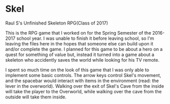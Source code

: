 # Skel
Raul S's Unfinished Skeleton RPG(Class of 2017)

This is the RPG game that I worked on for the Spring Semester of the 2016-2017 school year. I was unable to finish it before leaving school, so I'm leaving the files here in the hopes that someone else can build upon it and/or complete the game. I planned for this game to be about a hero on a quest for something of value but, instead it turned into a game about a skeleton who accidently saves the world while looking for his TV remote.

I spent so much time on the look of this game that I was only able to implement some basic controls. The arrow keys control Skel's movement, and the spacebar would interact with items in the environment (read: the lever in the overworld). Walking over the exit of Skel's Cave from the inside will take the player to the Overworld, while walking over the cave from the outside will take them inside.
